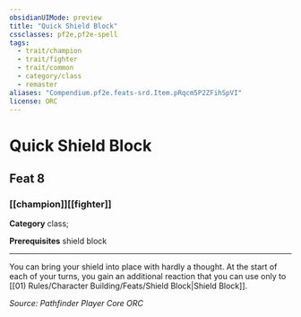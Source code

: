 ```yaml
---
obsidianUIMode: preview
title: "Quick Shield Block"
cssclasses: pf2e,pf2e-spell
tags:
  - trait/champion
  - trait/fighter
  - trait/common
  - category/class
  - remaster
aliases: "Compendium.pf2e.feats-srd.Item.pRqcm5P2ZFihSpVI"
license: ORC
---
```

# Quick Shield Block
## Feat 8
### [[champion]][[fighter]]

**Category** class; 



**Prerequisites** shield block
* * *
You can bring your shield into place with hardly a thought. At the start of each of your turns, you gain an additional reaction that you can use only to [[01) Rules/Character Building/Feats/Shield Block|Shield Block]].

*Source: Pathfinder Player Core*
*ORC*